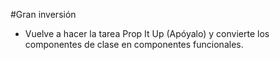
#Gran inversión
- Vuelve a hacer la tarea Prop It Up (Apóyalo) y convierte los componentes de clase en componentes funcionales.
